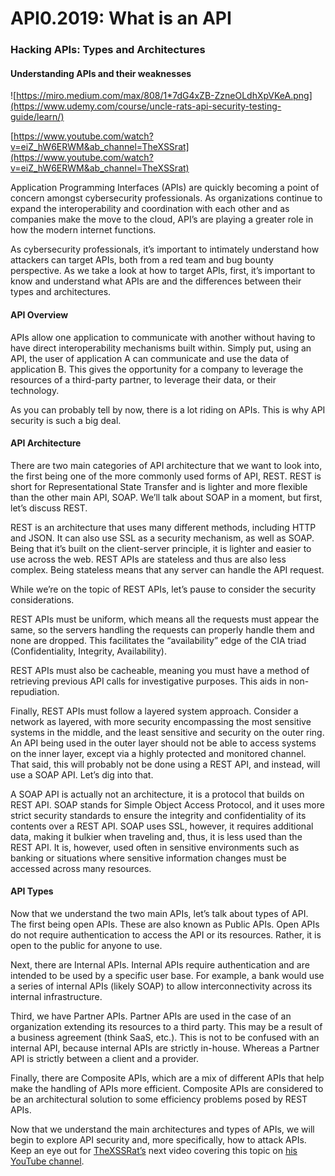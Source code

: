 # API0.2019: What is an API
### **Hacking APIs: Types and Architectures**
#### Understanding APIs and their weaknesses

![https://miro.medium.com/max/808/1*7dG4xZB-ZzneOLdhXpVKeA.png](https://www.udemy.com/course/uncle-rats-api-security-testing-guide/learn/)

[https://www.youtube.com/watch?v=eiZ_hW6ERWM&ab_channel=TheXSSrat](https://www.youtube.com/watch?v=eiZ_hW6ERWM&ab_channel=TheXSSrat)

Application Programming Interfaces (APIs) are quickly becoming a point of concern amongst cybersecurity professionals. As organizations continue to expand the interoperability and coordination with each other and as companies make the move to the cloud, API’s are playing a greater role in how the modern internet functions.

As cybersecurity professionals, it’s important to intimately understand how attackers can target APIs, both from a red team and bug bounty perspective. As we take a look at how to target APIs, first, it’s important to know and understand what APIs are and the differences between their types and architectures.

#### **API Overview**

APIs allow one application to communicate with another without having to have direct interoperability mechanisms built within. Simply put, using an API, the user of application A can communicate and use the data of application B. This gives the opportunity for a company to leverage the resources of a third-party partner, to leverage their data, or their technology.

As you can probably tell by now, there is a lot riding on APIs. This is why API security is such a big deal.

#### **API Architecture**

There are two main categories of API architecture that we want to look into, the first being one of the more commonly used forms of API, REST. REST is short for Representational State Transfer and is lighter and more flexible than the other main API, SOAP. We’ll talk about SOAP in a moment, but first, let’s discuss REST.

REST is an architecture that uses many different methods, including HTTP and JSON. It can also use SSL as a security mechanism, as well as SOAP. Being that it’s built on the client-server principle, it is lighter and easier to use across the web. REST APIs are stateless and thus are also less complex. Being stateless means that any server can handle the API request.

While we’re on the topic of REST APIs, let’s pause to consider the security considerations.

REST APIs must be uniform, which means all the requests must appear the same, so the servers handling the requests can properly handle them and none are dropped. This facilitates the “availability” edge of the CIA triad (Confidentiality, Integrity, Availability).

REST APIs must also be cacheable, meaning you must have a method of retrieving previous API calls for investigative purposes. This aids in non-repudiation.

Finally, REST APIs must follow a layered system approach. Consider a network as layered, with more security encompassing the most sensitive systems in the middle, and the least sensitive and security on the outer ring. An API being used in the outer layer should not be able to access systems on the inner layer, except via a highly protected and monitored channel. That said, this will probably not be done using a REST API, and instead, will use a SOAP API. Let’s dig into that.

A SOAP API is actually not an architecture, it is a protocol that builds on REST API. SOAP stands for Simple Object Access Protocol, and it uses more strict security standards to ensure the integrity and confidentiality of its contents over a REST API. SOAP uses SSL, however, it requires additional data, making it bulkier when traveling and, thus, it is less used than the REST API. It is, however, used often in sensitive environments such as banking or situations where sensitive information changes must be accessed across many resources.

#### **API Types**

Now that we understand the two main APIs, let’s talk about types of API. The first being open APIs. These are also known as Public APIs. Open APIs do not require authentication to access the API or its resources. Rather, it is open to the public for anyone to use.

Next, there are Internal APIs. Internal APIs require authentication and are intended to be used by a specific user base. For example, a bank would use a series of internal APIs (likely SOAP) to allow interconnectivity across its internal infrastructure.

Third, we have Partner APIs. Partner APIs are used in the case of an organization extending its resources to a third party. This may be a result of a business agreement (think SaaS, etc.). This is not to be confused with an internal API, because internal APIs are strictly in-house. Whereas a Partner API is strictly between a client and a provider.

Finally, there are Composite APIs, which are a mix of different APIs that help make the handling of APIs more efficient. Composite APIs are considered to be an architectural solution to some efficiency problems posed by REST APIs.

Now that we understand the main architectures and types of APIs, we will begin to explore API security and, more specifically, how to attack APIs. Keep an eye out for [TheXSSRat’s](https://twitter.com/theXSSrat) next video covering this topic on [his YouTube channel](https://www.youtube.com/channel/UCjBhClJ59W4hfUly51i11hg).
